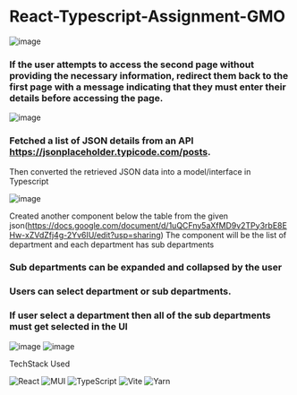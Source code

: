 # React-Typescript-Assignment-GMO

![image](https://github.com/RacHiT101/React-Typescript-Assignment-GMO/assets/102236245/26df2530-84ec-4db3-a828-5e87c2c1577a)


### If the user attempts to access the second page without providing the necessary information, redirect them back to the first page with a message indicating that they must enter their details before accessing the page.


![image](https://github.com/RacHiT101/React-Typescript-Assignment-GMO/assets/102236245/5d7f057c-bf51-4b6d-b09e-69a56c75aec3)



### Fetched a list of JSON details from an API https://jsonplaceholder.typicode.com/posts. 
Then converted the retrieved JSON data into a model/interface in Typescript


![image](https://github.com/RacHiT101/React-Typescript-Assignment-GMO/assets/102236245/52537a54-3b11-451f-a966-40d99a12c1ba)


Created another component below the table from the given json(https://docs.google.com/document/d/1uQCFny5aXfMD9v2TPy3rbE8EHw-xZVdZfj4g-2Yv6IU/edit?usp=sharing) 
The component will be the list of department and each department has sub departments
### Sub departments can be expanded and collapsed by the user
### Users can select department or sub departments.
### If user select a department then all of the sub departments must get selected in the UI


![image](https://github.com/RacHiT101/React-Typescript-Assignment-GMO/assets/102236245/749a2662-fdb4-49a1-be9b-5ee2738589d5)
![image](https://github.com/RacHiT101/React-Typescript-Assignment-GMO/assets/102236245/60763131-4b63-4b79-aea0-c1149c2425b2)

TechStack Used 

![React](https://img.shields.io/badge/react-%2320232a.svg?style=for-the-badge&logo=react&logoColor=%2361DAFB) 
![MUI](https://img.shields.io/badge/MUI-%230081CB.svg?style=for-the-badge&logo=mui&logoColor=white)
![TypeScript](https://img.shields.io/badge/typescript-%23007ACC.svg?style=for-the-badge&logo=typescript&logoColor=white)
![Vite](https://img.shields.io/badge/vite-%23646CFF.svg?style=for-the-badge&logo=vite&logoColor=white)
![Yarn](https://img.shields.io/badge/yarn-%232C8EBB.svg?style=for-the-badge&logo=yarn&logoColor=white)
